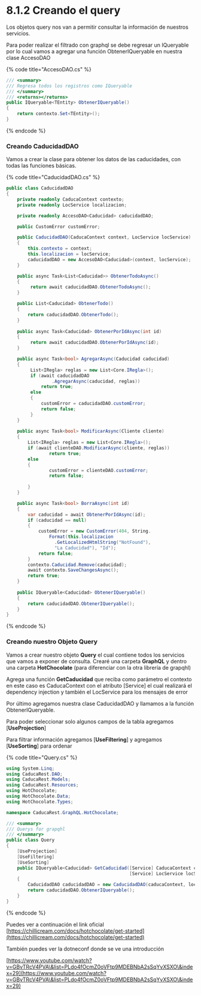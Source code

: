 # 8.1.2 Creando el query

Los objetos query nos van a permitir consultar la información de nuestros servicios.&#x20;

Para poder realizar el filtrado con graphql se debe regresar un IQueryable por lo cual vamos a agregar una función ObtenerIQueryable en nuestra clase AccesoDAO

{% code title="AccesoDAO.cs" %}
```csharp
/// <summary>
/// Regresa todos los registros como IQueryable
/// </summary>
/// <returns></returns>
public IQueryable<TEntity> ObtenerIQueryable()
{
    return contexto.Set<TEntity>();
}
```
{% endcode %}

### Creando CaducidadDAO

Vamos a crear la clase para obtener los datos de las caducidades, con todas las funciones básicas.

{% code title="CaducidadDAO.cs" %}
```csharp
public class CaducidadDAO
{
    private readonly CaducaContext contexto;
    private readonly LocService localizacion;

    private readonly AccesoDAO<Caducidad> caducidadDAO;

    public CustomError customError;

    public CaducidadDAO(CaducaContext context, LocService locService)
    {
        this.contexto = context;
        this.localizacion = locService;
        caducidadDAO = new AccesoDAO<Caducidad>(context, locService);
    }

    public async Task<List<Caducidad>> ObtenerTodoAsync()
    {
         return await caducidadDAO.ObtenerTodoAsync();
    }

    public List<Caducidad> ObtenerTodo()
    {
        return caducidadDAO.ObtenerTodo();
    }
    
    public async Task<Caducidad> ObtenerPorIdAsync(int id)
    {
         return await caducidadDAO.ObtenerPorIdAsync(id);
    }

    public async Task<bool> AgregarAsync(Caducidad caducidad)
    {
         List<IRegla> reglas = new List<Core.IRegla>();
         if (await caducidadDAO
                 .AgregarAsync(caducidad, reglas))
             return true;
         else
         {
             customError = caducidadDAO.customError;
             return false;
         }
    }
      
    public async Task<bool> ModificarAsync(Cliente cliente)
    {
        List<IRegla> reglas = new List<Core.IRegla>();
        if (await clienteDAO.ModificarAsync(cliente, reglas))
                return true;
        else
        {
                customError = clienteDAO.customError;
                return false;
        
        }
    }

    public async Task<bool> BorraAsync(int id)
    {
        var caducidad = await ObtenerPorIdAsync(id);
        if (caducidad == null)
        {
            customError = new CustomError(404, String.
                Format(this.localizacion
                  .GetLocalizedHtmlString("NotFound"), 
                  "La Caducidad"), "Id");
            return false;
        }
        contexto.Caducidad.Remove(caducidad);
        await contexto.SaveChangesAsync();
        return true;
    }
    
    public IQueryable<Caducidad> ObtenerIQueryable()
    {
        return caducidadDAO.ObtenerIQueryable();
    }
}
```
{% endcode %}

### Creando nuestro Objeto Query

Vamos a crear nuestro objeto **Query** el cual contiene todos los servicios que vamos a exponer de consulta. Crearé una carpeta **GraphQL** y dentro una carpeta **HotChocolate**  (para diferenciar con la otra librería de grapqhl)

Agrega una función **GetCaducidad** que reciba como parámetro el contexto en este caso es CaducaContext con el atributo \[Service] el cual realizará el dependency injection y también el LocService para los mensajes de error

Por último agregamos nuestra clase CaducidadDAO y llamamos a la función ObtenerIQueryable.

Para poder seleccionar solo algunos campos de la tabla agregamos \[**UseProjection**]

Para filtrar información agregamos \[**UseFiltering**] y agregamos  \[**UseSorting**] para ordenar

{% code title="Query.cs" %}
```csharp
using System.Linq;
using CaducaRest.DAO;
using CaducaRest.Models;
using CaducaRest.Resources;
using HotChocolate;
using HotChocolate.Data;
using HotChocolate.Types;

namespace CaducaRest.GraphQL.HotChocolate;

/// <summary>
/// Querys for grapqhl
/// </summary>
public class Query
{
    [UseProjection]
    [UseFiltering]
    [UseSorting]
    public IQueryable<Caducidad> GetCaducidad([Service] CaducaContext caducaContext, 
                                              [Service] LocService locService) 
    {
        CaducidadDAO caducidadDAO = new CaducidadDAO(caducaContext, locService);
        return caducidadDAO.ObtenerIQueryable();
    }
}
```
{% endcode %}

Puedes ver a continuación el link oficial [https://chillicream.com/docs/hotchocolate/get-started](https://chillicream.com/docs/hotchocolate/get-started)

También puedes ver la dotneconf donde se ve una introducción

[https://www.youtube.com/watch?v=GBvTRcV4PVA\&list=PLdo4fOcmZ0oVFtp9MDEBNbA2sSqYvXSXO\&index=29](https://www.youtube.com/watch?v=GBvTRcV4PVA\&list=PLdo4fOcmZ0oVFtp9MDEBNbA2sSqYvXSXO\&index=29)

